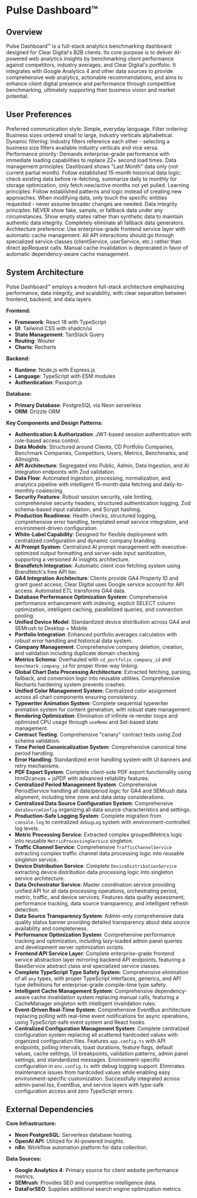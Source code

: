 # Pulse Dashboard™

## Overview
Pulse Dashboard™ is a full-stack analytics benchmarking dashboard designed for Clear Digital's B2B clients. Its core purpose is to deliver AI-powered web analytics insights by benchmarking client performance against competitors, industry averages, and Clear Digital's portfolio. It integrates with Google Analytics 4 and other data sources to provide comprehensive web analytics, actionable recommendations, and aims to enhance client digital presence and performance through competitive benchmarking, ultimately supporting their business vision and market potential.

## User Preferences
Preferred communication style: Simple, everyday language.
Filter ordering: Business sizes ordered small to large, industry verticals alphabetical.
Dynamic filtering: Industry filters reference each other - selecting a business size filters available industry verticals and vice versa.
Performance priority: Demands enterprise-grade performance with immediate loading capabilities to replace 22+ second load times.
Data management principles: Dashboard shows "Last Month" data only (not current partial month). Follow established 15-month historical data logic: check existing data before re-fetching, summarize daily to monthly for storage optimization, only fetch new/active months not yet pulled.
Learning principles: Follow established patterns and logic instead of creating new approaches. When modifying data, only touch the specific entities requested - never assume broader changes are needed.
Data integrity principles: NEVER show fake, sample, or fallback data under any circumstances. Show empty states rather than synthetic data to maintain authentic data integrity. Completely eliminate all fallback data generators.
Architecture preference: Use enterprise-grade frontend service layer with automatic cache management. All API interactions should go through specialized service classes (clientService, userService, etc.) rather than direct apiRequest calls. Manual cache invalidation is deprecated in favor of automatic dependency-aware cache management.

## System Architecture
Pulse Dashboard™ employs a modern full-stack architecture emphasizing performance, data integrity, and scalability, with clear separation between frontend, backend, and data layers.

**Frontend:**
- **Framework**: React 18 with TypeScript
- **UI**: Tailwind CSS with shadcn/ui
- **State Management**: TanStack Query
- **Routing**: Wouter
- **Charts**: Recharts

**Backend:**
- **Runtime**: Node.js with Express.js
- **Language**: TypeScript with ESM modules
- **Authentication**: Passport.js

**Database:**
- **Primary Database**: PostgreSQL via Neon serverless
- **ORM**: Drizzle ORM

**Key Components and Design Patterns:**
- **Authentication & Authorization**: JWT-based session authentication with role-based access control.
- **Data Models**: Structured around Clients, CD Portfolio Companies, Benchmark Companies, Competitors, Users, Metrics, Benchmarks, and AIInsights.
- **API Architecture**: Segregated into Public, Admin, Data Ingestion, and AI Integration endpoints with Zod validation.
- **Data Flow**: Automated ingestion, processing, normalization, and analytics pipeline with intelligent 15-month data fetching and daily-to-monthly coalescing.
- **Security Features**: Robust session security, rate limiting, comprehensive security headers, structured authentication logging, Zod schema-based input validation, and Scrypt hashing.
- **Production Readiness**: Health checks, structured logging, comprehensive error handling, templated email service integration, and environment-driven configuration.
- **White-Label Capability**: Designed for flexible deployment with centralized configuration and dynamic company branding.
- **AI Prompt System**: Centralized AI prompt management with executive-optimized output formatting and server-side input sanitization, supporting a versioned AI insights architecture.
- **Brandfetch Integration**: Automatic client icon fetching system using Brandfetch's free API tier.
- **GA4 Integration Architecture**: Clients provide GA4 Property ID and grant guest access; Clear Digital uses Google service account for API access. Automated ETL transforms GA4 data.
- **Database Performance Optimization System**: Comprehensive performance enhancement with indexing, explicit SELECT column optimization, intelligent caching, parallelized queries, and connection pooling.
- **Unified Device Model**: Standardized device distribution across GA4 and SEMrush to Desktop + Mobile.
- **Portfolio Integration**: Enhanced portfolio averages calculation with robust error handling and historical data system.
- **Company Management**: Comprehensive company deletion, creation, and validation including duplicate domain checking.
- **Metrics Schema**: Overhauled with `cd_portfolio_company_id` and `benchmark_company_id` for proper three-way linking.
- **Global Chart Data Processing Architecture**: Extracted fetching, parsing, fallback, and conversion logic into reusable utilities. Comprehensive Recharts hardening system prevents crashes.
- **Unified Color Management System**: Centralized color assignment across all chart components ensuring consistency.
- **Typewriter Animation System**: Complete sequential typewriter animation system for content generation, with robust state management.
- **Rendering Optimization**: Elimination of infinite re-render loops and optimized CPU usage through `useMemo` and Set-based state management.
- **Contract Testing**: Comprehensive "canary" contract tests using Zod schema validation.
- **Time Period Canonicalization System**: Comprehensive canonical time period handling.
- **Error Handling**: Standardized error handling system with UI banners and retry mechanisms.
- **PDF Export System**: Complete client-side PDF export functionality using html2canvas + jsPDF with advanced reliability features.
- **Centralized Period Management System**: Comprehensive PeriodService handling all date/period logic for GA4 and SEMrush data alignment, including time zone and data delay considerations.
- **Centralized Data Source Configuration System**: Comprehensive `dataSourceConfig` organizing all data source characteristics and settings.
- **Production-Safe Logging System**: Complete migration from `console.log` to centralized `debugLog` system with environment-controlled log levels.
- **Metric Processing Service**: Extracted complex groupedMetrics logic into reusable `MetricProcessingService` singleton.
- **Traffic Channel Service**: Comprehensive `TrafficChannelService` extracting complex traffic channel data processing logic into reusable singleton service.
- **Device Distribution Service**: Complete `DeviceDistributionService` extracting device distribution data processing logic into singleton service architecture.
- **Data Orchestrator Service**: Master coordination service providing unified API for all data processing operations, orchestrating period, metric, traffic, and device services. Features data quality assessment, performance tracking, data source transparency, and intelligent refresh detection.
- **Data Source Transparency System**: Admin-only comprehensive data quality status banner providing detailed transparency about data source availability and completeness.
- **Performance Optimization System**: Comprehensive performance tracking and optimization, including lazy-loaded admin panel queries and development server optimization scripts.
- **Frontend API Service Layer**: Complete enterprise-grade frontend service abstraction layer mirroring backend API endpoints, featuring a BaseService abstract class and specialized service classes.
- **Complete TypeScript Type Safety System**: Comprehensive elimination of all `any` types, with proper TypeScript interfaces, generics, and API type definitions for enterprise-grade compile-time type safety.
- **Intelligent Cache Management System**: Comprehensive dependency-aware cache invalidation system replacing manual calls, featuring a CacheManager singleton with intelligent invalidation rules.
- **Event-Driven Real-Time System**: Comprehensive EventBus architecture replacing polling with real-time event notifications for async operations, using TypeScript-safe event system and React hooks.
- **Centralized Configuration Management System**: Complete centralized configuration system replacing all scattered hardcoded values with organized configuration files. Features `app.config.ts` with API endpoints, polling intervals, toast durations, feature flags, default values, cache settings, UI breakpoints, validation patterns, admin panel settings, and standardized messages. Environment-specific configuration in `env.config.ts` with debug logging support. Eliminates maintenance issues from hardcoded values while enabling easy environment-specific customization. Successfully integrated across admin-panel.tsx, EventBus, and service layers with type-safe configuration access and zero TypeScript errors.

## External Dependencies
**Core Infrastructure:**
- **Neon PostgreSQL**: Serverless database hosting.
- **OpenAI API**: Utilized for AI-powered insights.
- **n8n**: Workflow automation platform for data collection.

**Data Sources:**
- **Google Analytics 4**: Primary source for client website performance metrics.
- **SEMrush**: Provides SEO and competitive intelligence data.
- **DataForSEO**: Supplies additional search engine optimization metrics.